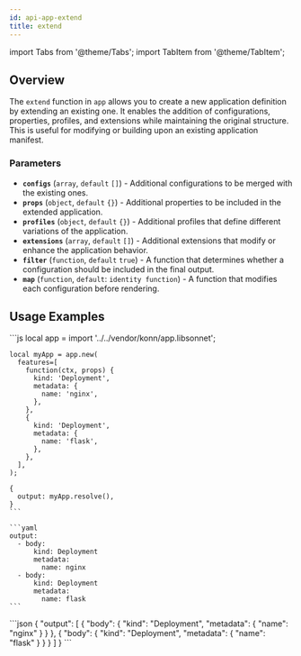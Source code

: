 ```yaml
---
id: api-app-extend
title: extend
---
```


import Tabs from '@theme/Tabs';
import TabItem from '@theme/TabItem';


## Overview

The `extend` function in `app` allows you to create a new application definition by extending an existing one. It enables the addition of configurations, properties, profiles, and extensions while maintaining the original structure. This is useful for modifying or building upon an existing application manifest.

### Parameters

- **`configs`** (`array`, `default` `[]`) - Additional configurations to be merged with the existing ones.
- **`props`** (`object`, `default` `{}`) - Additional properties to be included in the extended application.
- **`profiles`** (`object`, `default` `{}`) - Additional profiles that define different variations of the application.
- **`extensions`** (`array`, `default` `[]`) - Additional extensions that modify or enhance the application behavior.
- **`filter`** (`function`, `default` `true`) - A function that determines whether a configuration should be included in the final output.
- **`map`** (`function`, `default`: `identity function`) - A function that modifies each configuration before rendering.


## Usage Examples

<Tabs>
    <TabItem value="jsonnet" label="Jsonnet" default>
    ```js
    local app = import '../../vendor/konn/app.libsonnet';

    local myApp = app.new(
      features=[
        function(ctx, props) {
          kind: 'Deployment',
          metadata: {
            name: 'nginx',
          },
        },
        {
          kind: 'Deployment',
          metadata: {
            name: 'flask',
          },
        },
      ],
    );

    {
      output: myApp.resolve(),
    }
    ```
  </TabItem>
  <TabItem value="yaml" label="YAML Output">

    ```yaml
    output:
      - body:
          kind: Deployment
          metadata:
            name: nginx
      - body:
          kind: Deployment
          metadata:
            name: flask
    ```
  </TabItem>
  <TabItem value="json" label="JSON Output">
    ```json
    {
       "output": [
          {
             "body": {
                "kind": "Deployment",
                "metadata": {
                   "name": "nginx"
                }
             }
          },
          {
             "body": {
                "kind": "Deployment",
                "metadata": {
                   "name": "flask"
                }
             }
          }
       ]
    }
    ```  
    </TabItem>
</Tabs>
